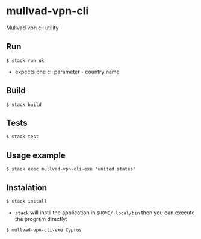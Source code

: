 # mullvad-vpn-cli

Mullvad vpn cli utility

## Run
```
$ stack run uk 
```
+ expects one cli parameter - country name

## Build
```
$ stack build
```

## Tests
```
$ stack test
```

## Usage example
```
$ stack exec mullvad-vpn-cli-exe 'united states' 
```

## Instalation
```
$ stack install
```
+ `stack` will instll the application in `$HOME/.local/bin` then you can execute the program directly:
```
$ mullvad-vpn-cli-exe Cyprus
```
